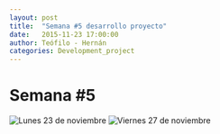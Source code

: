 ```yaml
---
layout: post
title:  "Semana #5 desarrollo proyecto"
date:   2015-11-23 17:00:00
author: Teófilo - Hernán
categories: Development_project
---
```


# Semana #5

![Lunes 23 de noviembre]({{site.baseurl}}/assets/project_progress/week05_01.jpg)
![Viernes 27 de noviembre]({{site.baseurl}}/assets/project_progress/week05_02.jpg)
